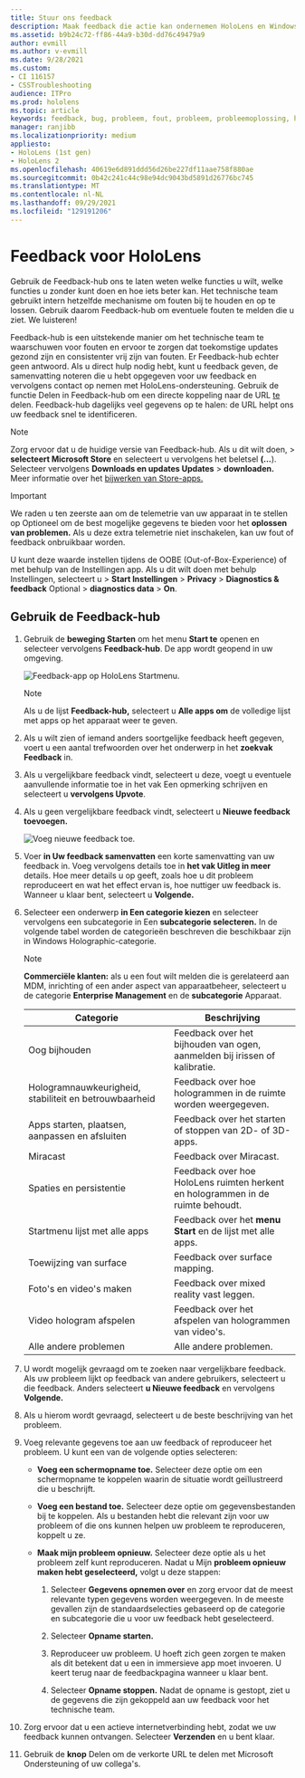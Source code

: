 ```yaml
---
title: Stuur ons feedback
description: Maak feedback die actie kan ondernemen HoloLens en Windows Mixed Reality ontwikkelaars met behulp van de Feedback-hub.
ms.assetid: b9b24c72-ff86-44a9-b30d-dd76c49479a9
author: evmill
ms.author: v-evmill
ms.date: 9/28/2021
ms.custom:
- CI 116157
- CSSTroubleshooting
audience: ITPro
ms.prod: hololens
ms.topic: article
keywords: feedback, bug, probleem, fout, probleem, probleemoplossing, hulp
manager: ranjibb
ms.localizationpriority: medium
appliesto:
- HoloLens (1st gen)
- HoloLens 2
ms.openlocfilehash: 40619e6d891ddd56d26be227df11aae758f880ae
ms.sourcegitcommit: 0b42c241c44c98e94dc9043bd5891d26776bc745
ms.translationtype: MT
ms.contentlocale: nl-NL
ms.lasthandoff: 09/29/2021
ms.locfileid: "129191206"
---
```

# <a name="feedback-for-hololens"></a>Feedback voor HoloLens

Gebruik de Feedback-hub ons te laten weten welke functies u wilt, welke functies u zonder kunt doen en hoe iets beter kan. Het technische team gebruikt intern hetzelfde mechanisme om fouten bij te houden en op te lossen. Gebruik daarom Feedback-hub om eventuele fouten te melden die u ziet. We luisteren!

Feedback-hub is een uitstekende manier om het technische team te waarschuwen voor fouten en ervoor te zorgen dat toekomstige updates gezond zijn en consistenter vrij zijn van fouten. Er Feedback-hub echter geen antwoord. Als u direct hulp nodig hebt, kunt u feedback geven, de samenvatting noteren die u hebt  opgegeven voor uw feedback en vervolgens contact op nemen met HoloLens-ondersteuning. Gebruik de functie Delen in Feedback-hub om een directe koppeling naar de URL [te](https://support.microsoft.com/supportforbusiness/productselection?sapid=e9391227-fa6d-927b-0fff-f96288631b8f) delen. Feedback-hub dagelijks veel gegevens op te halen: de URL helpt ons uw feedback snel te identificeren.

> [!NOTE]
> Zorg ervoor dat u de huidige versie van Feedback-hub. Als u dit wilt doen,  >  **selecteert Microsoft Store** en selecteert u vervolgens het beletsel **(...**). Selecteer vervolgens **Downloads en updates Updates**  >  **downloaden.** Meer informatie over het [bijwerken van Store-apps.](holographic-store-apps.md#update-apps)

> [!IMPORTANT]
> We raden u ten zeerste aan om de telemetrie van uw apparaat in te stellen op Optioneel om de best mogelijke gegevens te bieden voor het **oplossen van problemen.** Als u deze extra telemetrie niet inschakelen, kan uw fout of feedback onbruikbaar worden.
>
> U kunt deze waarde instellen tijdens de OOBE (Out-of-Box-Experience) of met behulp van de Instellingen app. Als u dit wilt doen met behulp Instellingen, selecteert u  >  **Start Instellingen**  >  **Privacy**  >  **Diagnostics & feedback** Optional  >  **diagnostics data**  >  **On**.

## <a name="use-the-feedback-hub"></a>Gebruik de Feedback-hub

1. Gebruik de **beweging Starten** om het menu **Start te** openen en selecteer vervolgens **Feedback-hub**. De app wordt geopend in uw omgeving.

   ![Feedback-app op HoloLens Startmenu.](./images/hololens2-feedbackhub-tile.png)
   > [!NOTE]  
   > Als u de lijst **Feedback-hub,** selecteert u **Alle apps om** de volledige lijst met apps op het apparaat weer te geven.

1. Als u wilt zien of iemand anders soortgelijke feedback heeft gegeven, voert u een aantal trefwoorden over het onderwerp in het **zoekvak Feedback** in.
1. Als u vergelijkbare feedback vindt, selecteert u deze,  voegt u eventuele aanvullende informatie toe in het vak Een opmerking schrijven en selecteert u **vervolgens Upvote**.
1. Als u geen vergelijkbare feedback vindt, selecteert u **Nieuwe feedback toevoegen.**

   ![Voeg nieuwe feedback toe.](./images/hololens-feedback-1.png)

1. Voer **in Uw feedback samenvatten** een korte samenvatting van uw feedback in. Voeg vervolgens details toe in **het vak Uitleg in meer** details. Hoe meer details u op geeft, zoals hoe u dit probleem reproduceert en wat het effect ervan is, hoe nuttiger uw feedback is. Wanneer u klaar bent, selecteert u **Volgende.**

1. Selecteer een onderwerp **in Een categorie kiezen** en selecteer vervolgens een subcategorie in Een **subcategorie selecteren.** In de volgende tabel worden de categorieën beschreven die beschikbaar zijn in Windows Holographic-categorie.

   > [!NOTE]  
   > **Commerciële klanten:** als u een fout wilt melden die is gerelateerd aan MDM, inrichting of een ander aspect van apparaatbeheer, selecteert u de categorie **Enterprise Management** en de **subcategorie** Apparaat.

   |Categorie |Beschrijving |
   | --- | --- |
   |Oog bijhouden |Feedback over het bijhouden van ogen, aanmelden bij irissen of kalibratie. |
   |Hologramnauwkeurigheid, stabiliteit en betrouwbaarheid |Feedback over hoe hologrammen in de ruimte worden weergegeven. |
   |Apps starten, plaatsen, aanpassen en afsluiten |Feedback over het starten of stoppen van 2D- of 3D-apps. |
   |Miracast |Feedback over Miracast. |
   |Spaties en persistentie |Feedback over hoe HoloLens ruimten herkent en hologrammen in de ruimte behoudt. |
   |Startmenu lijst met alle apps |Feedback over het **menu Start** en de lijst met alle apps. |
   |Toewijzing van surface |Feedback over surface mapping. |
   |Foto's en video's maken |Feedback over mixed reality vast leggen. |
   |Video hologram afspelen |Feedback over het afspelen van hologrammen van video's. |
   |Alle andere problemen |Alle andere problemen. |

1. U wordt mogelijk gevraagd om te zoeken naar vergelijkbare feedback. Als uw probleem lijkt op feedback van andere gebruikers, selecteert u die feedback. Anders selecteert **u Nieuwe feedback** en vervolgens **Volgende.**

1. Als u hierom wordt gevraagd, selecteert u de beste beschrijving van het probleem.

1. Voeg relevante gegevens toe aan uw feedback of reproduceer het probleem. U kunt een van de volgende opties selecteren:

   - **Voeg een schermopname toe.** Selecteer deze optie om een schermopname te koppelen waarin de situatie wordt geïllustreerd die u beschrijft.
   - **Voeg een bestand toe.** Selecteer deze optie om gegevensbestanden bij te koppelen. Als u bestanden hebt die relevant zijn voor uw probleem of die ons kunnen helpen uw probleem te reproduceren, koppelt u ze.
   - **Maak mijn probleem opnieuw.** Selecteer deze optie als u het probleem zelf kunt reproduceren. Nadat u Mijn **probleem opnieuw maken hebt geselecteerd,** volgt u deze stappen:  

     1. Selecteer **Gegevens opnemen over** en zorg ervoor dat de meest relevante typen gegevens worden weergegeven. In de meeste gevallen zijn de standaardselecties gebaseerd op de categorie en subcategorie die u voor uw feedback hebt geselecteerd.  
     1. Selecteer **Opname starten.**

     1. Reproduceer uw probleem. U hoeft zich geen zorgen te maken als dit betekent dat u een in immersieve app moet invoeren. U keert terug naar de feedbackpagina wanneer u klaar bent.
     1. Selecteer **Opname stoppen.** Nadat de opname is gestopt, ziet u de gegevens die zijn gekoppeld aan uw feedback voor het technische team.

1. Zorg ervoor dat u een actieve internetverbinding hebt, zodat we uw feedback kunnen ontvangen. Selecteer **Verzenden** en u bent klaar.

1. Gebruik de **knop** Delen om de verkorte URL te delen met Microsoft Ondersteuning of uw collega's.